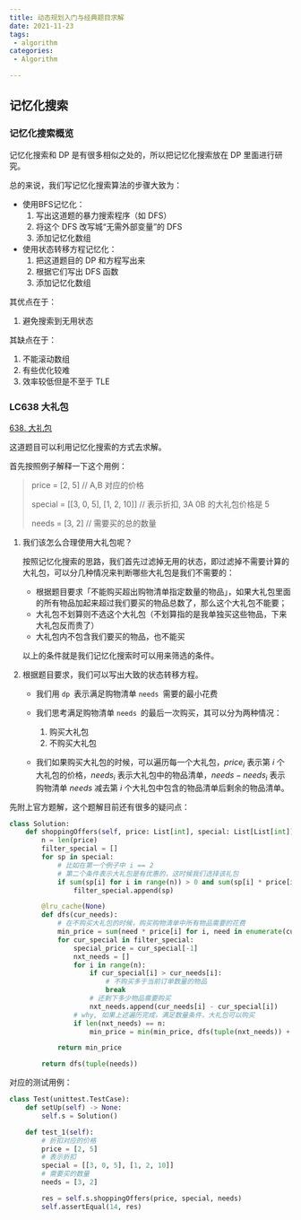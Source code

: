 ```yaml
---
title: 动态规划入门与经典题目求解
date: 2021-11-23
tags:
 - algorithm
categories:
 - Algorithm

---
```


## 记忆化搜索

### 记忆化搜索概览

记忆化搜索和 DP 是有很多相似之处的，所以把记忆化搜索放在 DP 里面进行研究。

总的来说，我们写记忆化搜索算法的步骤大致为：

- 使用BFS记忆化：
  1. 写出这道题的暴力搜索程序（如 DFS）
  2. 将这个 DFS 改写城“无需外部变量”的 DFS
  3. 添加记忆化数组
- 使用状态转移方程记忆化：
  1. 把这道题目的 DP 和方程写出来
  2. 根据它们写出 DFS 函数
  3. 添加记忆化数组

其优点在于：

1. 避免搜索到无用状态

其缺点在于：

1. 不能滚动数组
2. 有些优化较难
3. 效率较低但是不至于 TLE

### LC638 大礼包

[638. 大礼包](https://leetcode-cn.com/problems/shopping-offers/)

这道题目可以利用记忆化搜索的方式去求解。

首先按照例子解释一下这个用例：

> price = [2, 5] // A,B 对应的价格
>
> special = [[3, 0, 5], [1, 2, 10]] // 表示折扣, 3A 0B 的大礼包价格是 5
>
> needs = [3, 2] // 需要买的总的数量

1. 我们该怎么合理使用大礼包呢？

   按照记忆化搜索的思路，我们首先过滤掉无用的状态，即过滤掉不需要计算的大礼包，可以分几种情况来判断哪些大礼包是我们不需要的：

   - 根据题目要求「不能购买超出购物清单指定数量的物品」，如果大礼包里面的所有物品加起来超过我们要买的物品总数了，那么这个大礼包不能要；
   - 大礼包不划算则不选这个大礼包（不划算指的是我单独买这些物品，下来大礼包反而贵了）
   - 大礼包内不包含我们要买的物品，也不能买 

   以上的条件就是我们记忆化搜索时可以用来筛选的条件。

2. 根据题目要求，我们可以写出大致的状态转移方程。

   - 我们用 `dp `表示满足购物清单 `needs `需要的最小花费

   - 我们思考满足购物清单 `needs `的最后一次购买，其可以分为两种情况：
     1. 购买大礼包
     2. 不购买大礼包
   - 我们如果购买大礼包的时候，可以遍历每一个大礼包，$price_i$ 表示第 $i$ 个大礼包的价格，$needs_i$ 表示大礼包中的物品清单，$needs - needs_i$ 表示购物清单 $needs$ 减去第 $i$ 个大礼包中包含的物品清单后剩余的物品清单。

先附上官方题解，这个题解目前还有很多的疑问点：

```python
class Solution:
    def shoppingOffers(self, price: List[int], special: List[List[int]], needs: List[int]) -> int:
        n = len(price)
        filter_special = []
        for sp in special:
            # 比如在第一个例子中 i == 2
            # 第二个条件表示大礼包是有优惠的，这时候我们选择该礼包
            if sum(sp[i] for i in range(n)) > 0 and sum(sp[i] * price[i] for i in range(n)) > sp[-1]:
                filter_special.append(sp)

        @lru_cache(None)
        def dfs(cur_needs):
            # 在不购买大礼包的时候，购买购物清单中所有物品需要的花费
            min_price = sum(need * price[i] for i, need in enumerate(cur_needs))
            for cur_special in filter_special:
                special_price = cur_special[-1]
                nxt_needs = []
                for i in range(n):
                    if cur_special[i] > cur_needs[i]:
                        # 不购买多于当前订单数量的物品
                        break
                    # 还剩下多少物品需要购买
                    nxt_needs.append(cur_needs[i] - cur_special[i])
                # why, 如果上述遍历完成，满足数量条件，大礼包可以购买
                if len(nxt_needs) == n:
                    min_price = min(min_price, dfs(tuple(nxt_needs)) + special_price)

            return min_price

        return dfs(tuple(needs))
```

对应的测试用例：

```python
class Test(unittest.TestCase):
    def setUp(self) -> None:
        self.s = Solution()

    def test_1(self):
        # 折扣对应的价格
        price = [2, 5]
        # 表示折扣
        special = [[3, 0, 5], [1, 2, 10]]
        # 需要买的数量
        needs = [3, 2]

        res = self.s.shoppingOffers(price, special, needs)
        self.assertEqual(14, res)
```





